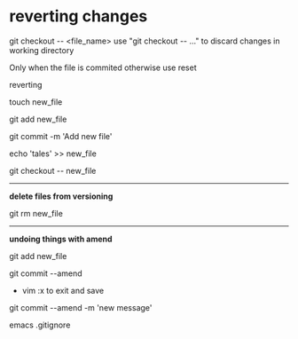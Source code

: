 reverting changes
=================

git checkout -- <file_name>
use "git checkout -- <file>..." to discard changes in working directory

Only when the file is commited otherwise use reset

reverting

touch new_file

git add new_file

git commit -m 'Add new file'

echo 'tales' >> new_file

git checkout -- new_file

---- 
**delete files from versioning**

git rm new_file

----

**undoing things with amend**

git add new_file

git commit --amend

- vim :x to exit and save

git commit --amend -m 'new message'


emacs .gitignore
